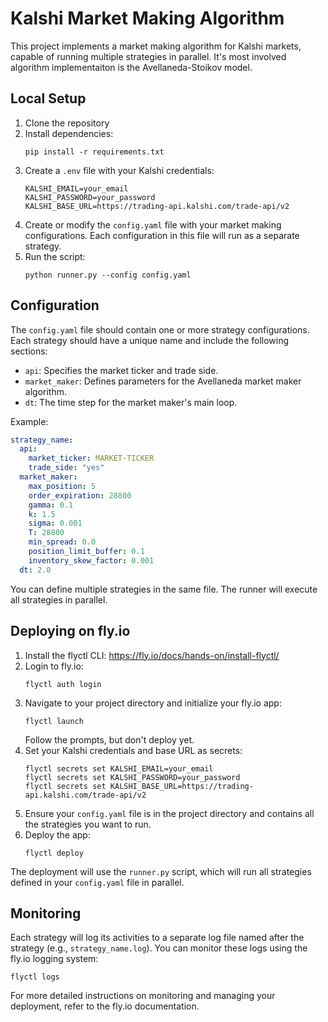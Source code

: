 # Kalshi Market Making Algorithm

This project implements a market making algorithm for Kalshi markets, capable of running multiple strategies in parallel. It's most involved algorithm implementaiton is the Avellaneda-Stoikov model.

## Local Setup

1. Clone the repository
2. Install dependencies:
   ```
   pip install -r requirements.txt
   ```
3. Create a `.env` file with your Kalshi credentials:
   ```
   KALSHI_EMAIL=your_email
   KALSHI_PASSWORD=your_password
   KALSHI_BASE_URL=https://trading-api.kalshi.com/trade-api/v2
   ```
4. Create or modify the `config.yaml` file with your market making configurations. Each configuration in this file will run as a separate strategy.
5. Run the script:
   ```
   python runner.py --config config.yaml
   ```

## Configuration

The `config.yaml` file should contain one or more strategy configurations. Each strategy should have a unique name and include the following sections:

- `api`: Specifies the market ticker and trade side.
- `market_maker`: Defines parameters for the Avellaneda market maker algorithm.
- `dt`: The time step for the market maker's main loop.

Example:

```yaml
strategy_name:
  api:
    market_ticker: MARKET-TICKER
    trade_side: "yes"
  market_maker:
    max_position: 5
    order_expiration: 28800
    gamma: 0.1
    k: 1.5
    sigma: 0.001
    T: 28800
    min_spread: 0.0
    position_limit_buffer: 0.1
    inventory_skew_factor: 0.001
  dt: 2.0
```

You can define multiple strategies in the same file. The runner will execute all strategies in parallel.

## Deploying on fly.io

1. Install the flyctl CLI: https://fly.io/docs/hands-on/install-flyctl/
2. Login to fly.io:
   ```
   flyctl auth login
   ```
3. Navigate to your project directory and initialize your fly.io app:
   ```
   flyctl launch
   ```
   Follow the prompts, but don't deploy yet.
4. Set your Kalshi credentials and base URL as secrets:
   ```
   flyctl secrets set KALSHI_EMAIL=your_email
   flyctl secrets set KALSHI_PASSWORD=your_password
   flyctl secrets set KALSHI_BASE_URL=https://trading-api.kalshi.com/trade-api/v2
   ```
5. Ensure your `config.yaml` file is in the project directory and contains all the strategies you want to run.
6. Deploy the app:
   ```
   flyctl deploy
   ```

The deployment will use the `runner.py` script, which will run all strategies defined in your `config.yaml` file in parallel.

## Monitoring

Each strategy will log its activities to a separate log file named after the strategy (e.g., `strategy_name.log`). You can monitor these logs using the fly.io logging system:

```
flyctl logs
```

For more detailed instructions on monitoring and managing your deployment, refer to the fly.io documentation.
